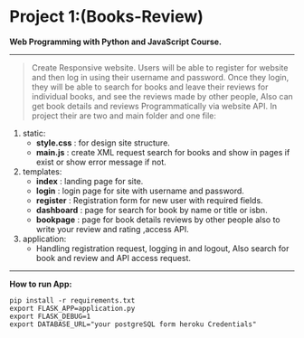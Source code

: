 # Project 1:(Books-Review)
**Web Programming with Python and JavaScript Course.**
***
> Create Responsive website. Users will be able to register for website and
then log in using their username and password. Once they login, they will be able to search for books and leave their reviews for individual books, and see the reviews made by other people, Also can get book details and reviews Programmatically via website API. In project their are two and main folder and one file:
1. static:
    *  __style.css__ : for design site structure.
    * __main.js__ : create XML request search for books and show in pages if exist or show error message if not.
2. templates:
    * __index__ : landing page for site.
    * __login__ : login page for site with username and password.
    * __register__ : Registration form for new user with required fields.
    * __dashboard__ : page for search for book by name or title or isbn.
    * __bookpage__ :  page for book details reviews by other people also  to write your review and rating ,access API.
3. application:
    * Handling registration request, logging in and logout, Also search for book and review and API access request.
    
---

__How to run App:__
```
pip install -r requirements.txt
export FLASK_APP=application.py
export FLASK_DEBUG=1
export DATABASE_URL="your postgreSQL form heroku Credentials"    
```
